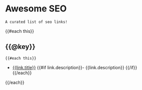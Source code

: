 # Awesome SEO
    A curated list of seo links!

{{#each this}}    
## {{@key}}
    {{#each this}}
* [{{link.title}}]({{link.href}}) {{#if link.description}}- {{link.description}} {{/if}}    
    {{/each}}
    
{{/each}}